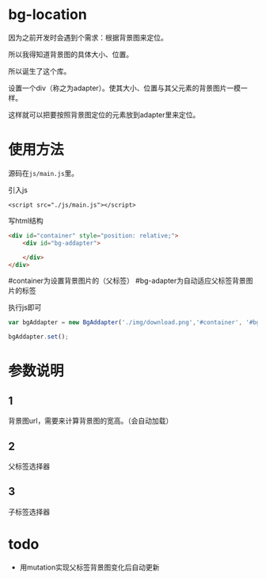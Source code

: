 # bg-location

因为之前开发时会遇到个需求：根据背景图来定位。

所以我得知道背景图的具体大小、位置。

所以诞生了这个库。

设置一个div（称之为adapter）。使其大小、位置与其父元素的背景图片一模一样。

这样就可以把要按照背景图定位的元素放到adapter里来定位。

# 使用方法

源码在`js/main.js`里。

引入js

	<script src="./js/main.js"></script>
	
写html结构

```html
<div id="container" style="position: relative;">
	<div id="bg-addapter">

	</div>
</div>
```
\#container为设置背景图片的（父标签）
\#bg-adapter为自动适应父标签背景图片的标签

执行js即可

```javascript
var bgAddapter = new BgAddapter('./img/download.png','#container', '#bg-addapter');

bgAddapter.set();
```

# 参数说明

## 1

背景图url，需要来计算背景图的宽高。（会自动加载）

## 2

父标签选择器

## 3

子标签选择器

# todo

* 用mutation实现父标签背景图变化后自动更新